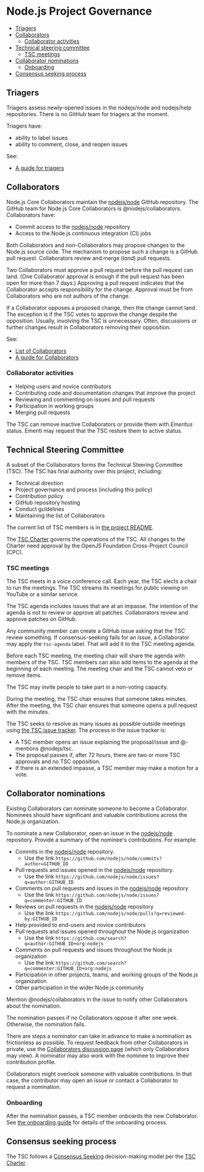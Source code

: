# Node.js Project Governance

<!-- TOC -->

* [Triagers](#triagers)
* [Collaborators](#collaborators)
  * [Collaborator activities](#collaborator-activities)
* [Technical steering committee](#technical-steering-committee)
  * [TSC meetings](#tsc-meetings)
* [Collaborator nominations](#collaborator-nominations)
  * [Onboarding](#onboarding)
* [Consensus seeking process](#consensus-seeking-process)

<!-- /TOC -->

## Triagers

Triagers assess newly-opened issues in the nodejs/node and nodejs/help repositories. There is no GitHub team for triagers at the moment.

Triagers have:
* ability to label issues
* ability to comment, close, and reopen issues

See:

* [A guide for triagers](./doc/guides/contributing/issues.md#triaging-a-bug-report)

## Collaborators

Node.js Core Collaborators maintain the [nodejs/node][] GitHub repository. The GitHub team for Node.js Core Collaborators is @nodejs/collaborators. Collaborators have:

* Commit access to the [nodejs/node][] repository
* Access to the Node.js continuous integration (CI) jobs

Both Collaborators and non-Collaborators may propose changes to the Node.js source code. The mechanism to propose such a change is a GitHub pull request. Collaborators review and merge (_land_) pull requests.

Two Collaborators must approve a pull request before the pull request can land. (One Collaborator approval is enough if the pull request has been open for more than 7 days.) Approving a pull request indicates that the Collaborator accepts responsibility for the change. Approval must be from Collaborators who are not authors of the change.

If a Collaborator opposes a proposed change, then the change cannot land. The exception is if the TSC votes to approve the change despite the opposition. Usually, involving the TSC is unnecessary. Often, discussions or further changes result in Collaborators removing their opposition.

See:

* [List of Collaborators](./README.md#current-project-team-members)
* [A guide for Collaborators](./doc/guides/collaborator-guide.md)

### Collaborator activities

* Helping users and novice contributors
* Contributing code and documentation changes that improve the project
* Reviewing and commenting on issues and pull requests
* Participation in working groups
* Merging pull requests

The TSC can remove inactive Collaborators or provide them with _Emeritus_ status. Emeriti may request that the TSC restore them to active status.

## Technical Steering Committee

A subset of the Collaborators forms the Technical Steering Committee (TSC). The TSC has final authority over this project, including:

* Technical direction
* Project governance and process (including this policy)
* Contribution policy
* GitHub repository hosting
* Conduct guidelines
* Maintaining the list of Collaborators

The current list of TSC members is in [the project README](./README.md#current-project-team-members).

The [TSC Charter][] governs the operations of the TSC. All changes to the Charter need approval by the OpenJS Foundation Cross-Project Council (CPC).

### TSC meetings

The TSC meets in a voice conference call. Each year, the TSC elects a chair to run the meetings. The TSC streams its meetings for public viewing on YouTube or a similar service.

The TSC agenda includes issues that are at an impasse. The intention of the agenda is not to review or approve all patches. Collaborators review and approve patches on GitHub.

Any community member can create a GitHub issue asking that the TSC review something. If consensus-seeking fails for an issue, a Collaborator may apply the `tsc-agenda` label. That will add it to the TSC meeting agenda.

Before each TSC meeting, the meeting chair will share the agenda with members of the TSC. TSC members can also add items to the agenda at the beginning of each meeting. The meeting chair and the TSC cannot veto or remove items.

The TSC may invite people to take part in a non-voting capacity.

During the meeting, the TSC chair ensures that someone takes minutes. After the meeting, the TSC chair ensures that someone opens a pull request with the minutes.

The TSC seeks to resolve as many issues as possible outside meetings using [the TSC issue tracker](https://github.com/nodejs/TSC/issues). The process in the issue tracker is:

* A TSC member opens an issue explaining the proposal/issue and @-mentions @nodejs/tsc.
* The proposal passes if, after 72 hours, there are two or more TSC approvals and no TSC opposition.
* If there is an extended impasse, a TSC member may make a motion for a vote.

## Collaborator nominations

Existing Collaborators can nominate someone to become a Collaborator. Nominees should have significant and valuable contributions across the Node.js organization.

To nominate a new Collaborator, open an issue in the [nodejs/node][] repository. Provide a summary of the nominee's contributions. For example:

* Commits in the [nodejs/node][] repository.
  * Use the link `https://github.com/nodejs/node/commits?author=GITHUB_ID`
* Pull requests and issues opened in the [nodejs/node][] repository.
  * Use the link `https://github.com/nodejs/node/issues?q=author:GITHUB_ID`
* Comments on pull requests and issues in the [nodejs/node][] repository
  * Use the link `https://github.com/nodejs/node/issues?q=commenter:GITHUB_ID`
* Reviews on pull requests in the [nodejs/node][] repository
  * Use the link `https://github.com/nodejs/node/pulls?q=reviewed-by:GITHUB_ID`
* Help provided to end-users and novice contributors
* Pull requests and issues opened throughout the Node.js organization
  * Use the link  `https://github.com/search?q=author:GITHUB_ID+org:nodejs`
* Comments on pull requests and issues throughout the Node.js organization
  * Use the link `https://github.com/search?q=commenter:GITHUB_ID+org:nodejs`
* Participation in other projects, teams, and working groups of the Node.js organization
* Other participation in the wider Node.js community

Mention @nodejs/collaborators in the issue to notify other Collaborators about the nomination.

The nomination passes if no Collaborators oppose it after one week. Otherwise, the nomination fails.

There are steps a nominator can take in advance to make a nomination as frictionless as possible. To request feedback from other Collaborators in private, use the [Collaborators discussion page][] (which only Collaborators may view). A nominator may also work with the nominee to improve their contribution profile.

Collaborators might overlook someone with valuable contributions. In that case, the contributor may open an issue or contact a Collaborator to request a nomination.

### Onboarding

After the nomination passes, a TSC member onboards the new Collaborator. See [the onboarding guide](./onboarding.md) for details of the onboarding process.

## Consensus seeking process

The TSC follows a [Consensus Seeking][] decision-making model per the [TSC Charter][].

[Collaborators discussion page]: https://github.com/orgs/nodejs/teams/collaborators/discussions
[Consensus Seeking]: https://en.wikipedia.org/wiki/Consensus-seeking_decision-making
[TSC Charter]: https://github.com/nodejs/TSC/blob/HEAD/TSC-Charter.md
[nodejs/node]: https://github.com/nodejs/node
